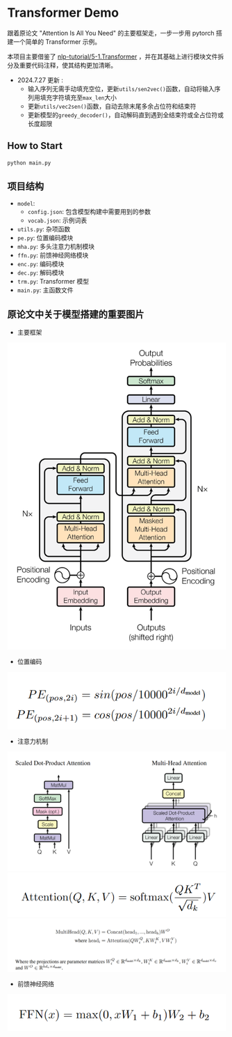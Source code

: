 # Transformer Demo

跟着原论文 "Attention Is All You Need" 的主要框架走，一步一步用 pytorch 搭建一个简单的 Transformer 示例。

本项目主要借鉴了 [nlp-tutorial/5-1.Transformer](https://github.com/graykode/nlp-tutorial/tree/master/5-1.Transformer) ，并在其基础上进行模块文件拆分及重要代码注释，使其结构更加清晰。

- 2024.7.27 更新 :
  - 输入序列无需手动填充空位，更新`utils/sen2vec()`函数，自动将输入序列用填充字符填充至`max_len`大小
  - 更新`utils/vec2sen()`函数，自动去除末尾多余占位符和结束符
  - 更新模型的`greedy_decoder()`，自动解码直到遇到全结束符或全占位符或长度超限

## How to Start

```bash
python main.py
```

## 项目结构

- `model`:
  - `config.json`: 包含模型构建中需要用到的参数
  - `vocab.json`: 示例词表
- `utils.py`: 杂项函数
- `pe.py`: 位置编码模块
- `mha.py`: 多头注意力机制模块
- `ffn.py`: 前馈神经网络模块
- `enc.py`: 编码模块
- `dec.py`: 解码模块
- `trm.py`: Transformer 模型
- `main.py`: 主函数文件

## 原论文中关于模型搭建的重要图片

- 主要框架

![arch](img/arch.png)

- 位置编码

![pe](img/position_encoding.png)

- 注意力机制

![ai](img/attention_img.png)
![af](img/attention_formula.png)
![mha](img/multi-head.png)

- 前馈神经网络

![ffn](img/ffn.png)
